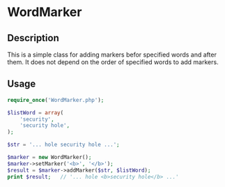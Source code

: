 WordMarker
====

## Description
This is a simple class for adding markers befor specified words and after them.
It does not depend on the order of specified words to add markers.

## Usage
``` php
require_once('WordMarker.php');

$listWord = array(
    'security',
    'security hole',
);

$str = '... hole security hole ...';

$marker = new WordMarker();
$marker->setMarker('<b>', '</b>');
$result = $marker->addMarker($str, $listWord);
print $result;   // '... hole <b>security hole</b> ...'
```
